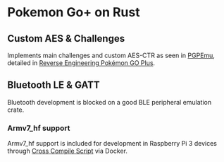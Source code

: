 # Pokemon Go+ on Rust #

## Custom AES & Challenges ##

Implements main challenges and custom AES-CTR as seen in 
[PGPEmu](https://github.com/yohanes/pgpemu), detailed in 
[Reverse Engineering Pokémon GO Plus](https://tinyhack.com/2018/11/21/reverse-engineering-pokemon-go-plus/).

## Bluetooth LE & GATT ##

Bluetooth development is blocked on a good BLE peripheral emulation
crate.

### Armv7_hf support ###

Armv7_hf support is included for development in Raspberry Pi 3 devices
through [Cross Compile Script](xcompile.ps1) via Docker.
